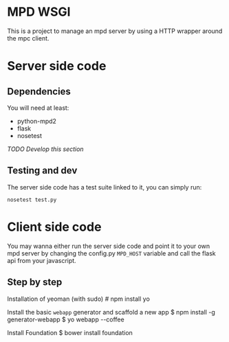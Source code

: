 # MPD WSGI
This is a project to manage an mpd server by using a HTTP wrapper around the mpc client. 

# Server side code
## Dependencies
You will need at least:

- python-mpd2
- flask 
- nosetest

_TODO Develop this section_

## Testing and dev
The server side code has a test suite linked to it, you can simply run:

    nosetest test.py

# Client side code
You may wanna either run the server side code and point it to your own
mpd server by changing the config.py `MPD_HOST` variable and call the flask api from your javascript.

## Step by step
Installation of yeoman (with sudo)
    # npm install yo

Install the basic `webapp` generator and scaffold a new app
    $ npm install -g generator-webapp
    $ yo webapp --coffee

Install Foundation
    $ bower install foundation
